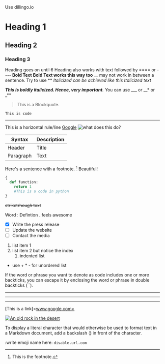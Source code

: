 Use dillingo.io

# Heading 1
## Heading 2
### Heading 3
 Heading goes on until 6
 Heading also works with text followed by ==== or ----
**Bold Text**
__Bold Text works this way too__
__ may not work in between a sentence. Try to use **
_Italicized can be achieved like this_
*Italicized text*

***This is boldly italicized. Hence, very important.***
You can use ___
or __*
or  _**

> This is a Blockquote.

`This is code`

---
This is a horizontal rule/line
[Google](www.google.co.in)
![what does this do?](null.jpg)

| Syntax | Description |
| - | - |
| Header | Title |
| Paragraph | Text |

Here's a sentence with a footnote. [^1]
Beautiful!

```python
{
  def function:
    return 1
    #This is a code in python
}
```
~~striketrhough text~~
 
 Word
 : Defintion ..feels awesome
 - [x] Write the press release
- [ ] Update the website
- [ ] Contact the media

1. list item 1
1. list item 2 but notice the index
    1. indented list

- use + * - for unordered list

If the word or phrase you want to denote as code includes one or more backticks, you can escape it by enclosing the word or phrase in double backticks (``).

***

---

_________________
[This is a link]<www.google.com>

[![An old rock in the desert](/assets/images/shiprock.jpg "Shiprock, New Mexico by Beau Rogers")](www.image.fom)

To display a literal character that would otherwise be used to format text in a Markdown document, add a backslash (\) in front of the character.

:write emoji name here:
`disable.url.com`

[^1]: This is the footnote.
